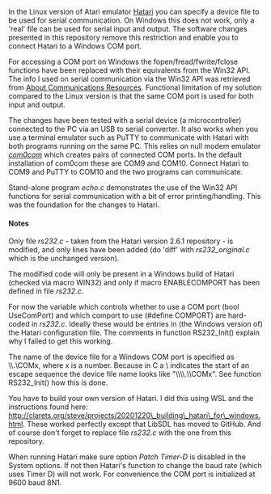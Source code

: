 In the Linux version of Atari emulator [Hatari](https://www.hatari-emu.org/index.html) you can specify a device file to be used for serial communication. On Windows this does not work, only a 'real' file can be used for serial input and output. The software changes presented in this repository remove this restriction and enable you to connect Hatari to a Windows COM port.

For accessing a COM port on Windows the fopen/fread/fwrite/fclose functions have been replaced with their equivalents from the Win32 API. The info I used on serial communication via the Win32 API was retrieved from [About Communications Resources](https://learn.microsoft.com/en-us/windows/win32/devio/about-communications-resources). Functional limitation of my solution compared to the Linux version is that the same COM port is used for both input and output.

The changes have been tested with a serial device (a microcontroller) connected to the PC via an USB to serial converter. It also works when you use a terminal emulator such as PuTTY to communicate with Hatari with both programs running on the same PC. This relies on null modem emulator [*com0com*](https://com0com.sourceforge.net/) which creates pairs of connected COM ports. In the default installation of com0com these are COM9 and COM10. Connect Hatari to COM9 and PuTTY to COM10 and the two programs can communicate.

Stand-alone program *echo.c* demonstrates the use of the Win32 API functions for serial communication with a bit of error printing/handling. This was the foundation for the changes to Hatari.

#### Notes

Only file *rs232.c* - taken from the Hatari version 2.6.1 repository - is modified, and only lines have been added (do 'diff' with *rs232_original.c* which is the unchanged version).

The modified code will only be present in a Windows build of Hatari (checked via macro WIN32) and only if macro ENABLECOMPORT has been defined in file *rs232.c*.

For now the variable which controls whether to use a COM port (bool UseComPort) and which comport to use (#define COMPORT) are hard-coded in *rs232.c*. Ideally these would be entries in (the Windows version of) the Hatari configuration file. The comments in function RS232_Init() explain why I failed to get this working.

The name of the device file for a Windows COM port is specified as \\\\.\\COMx, where x is a number. Because in C a \\ indicates the start of an escape sequence the device file name looks like "\\\\\\\\.\\\\COMx". See function RS232_Init() how this is done.

You have to build your own version of Hatari. I did this using WSL and the instructions found here: http://clarets.org/steve/projects/20201220\_building\_hatari\_for\_windows.html. These worked perfectly except that LibSDL has moved to GitHub. And of course don't forget to replace file *rs232.c* with the one from this repository.

When running Hatari make sure option *Patch Timer-D* is disabled in the System options. If not then Hatari's function to change the baud rate (which uses Timer D) will not work. For convenience the COM port is initialized at 9600 baud 8N1.
